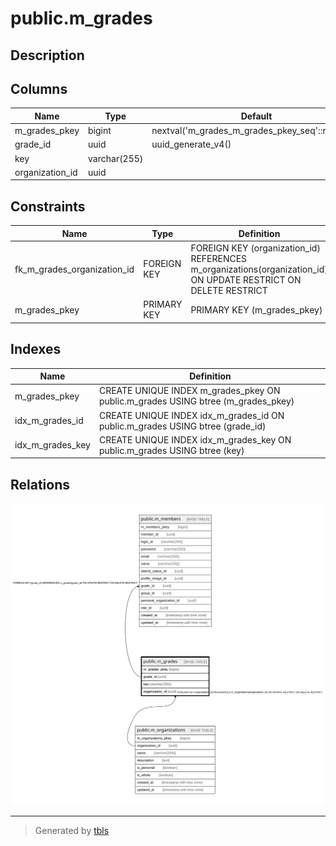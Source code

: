 # public.m_grades

## Description

## Columns

| Name | Type | Default | Nullable | Children | Parents | Comment |
| ---- | ---- | ------- | -------- | -------- | ------- | ------- |
| m_grades_pkey | bigint | nextval('m_grades_m_grades_pkey_seq'::regclass) | false |  |  |  |
| grade_id | uuid | uuid_generate_v4() | false | [public.m_members](public.m_members.md) |  |  |
| key | varchar(255) |  | false |  |  |  |
| organization_id | uuid |  | false |  | [public.m_organizations](public.m_organizations.md) |  |

## Constraints

| Name | Type | Definition |
| ---- | ---- | ---------- |
| fk_m_grades_organization_id | FOREIGN KEY | FOREIGN KEY (organization_id) REFERENCES m_organizations(organization_id) ON UPDATE RESTRICT ON DELETE RESTRICT |
| m_grades_pkey | PRIMARY KEY | PRIMARY KEY (m_grades_pkey) |

## Indexes

| Name | Definition |
| ---- | ---------- |
| m_grades_pkey | CREATE UNIQUE INDEX m_grades_pkey ON public.m_grades USING btree (m_grades_pkey) |
| idx_m_grades_id | CREATE UNIQUE INDEX idx_m_grades_id ON public.m_grades USING btree (grade_id) |
| idx_m_grades_key | CREATE UNIQUE INDEX idx_m_grades_key ON public.m_grades USING btree (key) |

## Relations

![er](public.m_grades.svg)

---

> Generated by [tbls](https://github.com/k1LoW/tbls)
